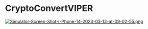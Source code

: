 # CryptoConvertVIPER
[![Simulator-Screen-Shot-i-Phone-14-2023-03-13-at-09-02-55.png](https://i.postimg.cc/RZCMwbN8/Simulator-Screen-Shot-i-Phone-14-2023-03-13-at-09-02-55.png)](https://postimg.cc/RN85Bd1Q)
